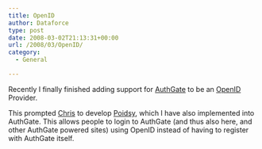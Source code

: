 ```yaml
---
title: OpenID
author: Dataforce
type: post
date: 2008-03-02T21:13:31+00:00
url: /2008/03/OpenID/
category:
  - General

---
```

Recently I finally finished adding support for [AuthGate](http://www.authgate.co.uk) to be an [OpenID](http://openid.net) Provider.

This prompted [Chris](http://chris.smith.name) to develop [Poidsy](http://apps.md87.co.uk/openid/), which I have also implemented into AuthGate. This allows people to login to AuthGate (and thus also here, and other AuthGate powered sites) using OpenID instead of having to register with AuthGate itself.

<!--more-->
